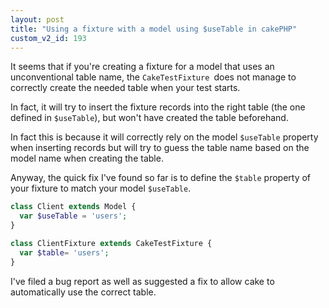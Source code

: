 ```yaml
---
layout: post
title: "Using a fixture with a model using $useTable in cakePHP"
custom_v2_id: 193
---
```


It seems that if you're creating a fixture for a model that uses an
unconventional table name, the `CakeTestFixture `does not manage to correctly
create the needed table when your test starts.

In fact, it will try to insert the fixture records into the right table (the
one defined in `$useTable`), but won't have created the table beforehand.

In fact this is because it will correctly rely on the model `$useTable`
property when inserting records but will try to guess the table name based on
the model name when creating the table.

Anyway, the quick fix I've found so far is to define the `$table` property of
your fixture to match your model `$useTable`.

    
```php
class Client extends Model {  
  var $useTable = 'users';  
}  

class ClientFixture extends CakeTestFixture {  
  var $table= 'users';  
}  
```
    

I've filed a bug report as well as suggested a fix to allow cake to
automatically use the correct table.

